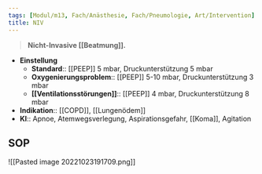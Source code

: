 ```yaml
---
tags: [Modul/m13, Fach/Anästhesie, Fach/Pneumologie, Art/Intervention]
title: NIV
---
```

> **Nicht-Invasive [[Beatmung]].**
- **Einstellung**
	- **Standard**:: [[PEEP]] 5 mbar, Druckunterstützung 5 mbar
	- **Oxygenierungsproblem**:: [[PEEP]] 5-10 mbar, Druckunterstützung 3 mbar
	- **[[Ventilationsstörungen]]**:: [[PEEP]] 4 mbar, Druckunterstützung 8 mbar
- **Indikation**:: [[COPD]], [[Lungenödem]]
- **KI**:: Apnoe, Atemwegsverlegung, Aspirationsgefahr, [[Koma]], Agitation

## SOP
![[Pasted image 20221023191709.png]]